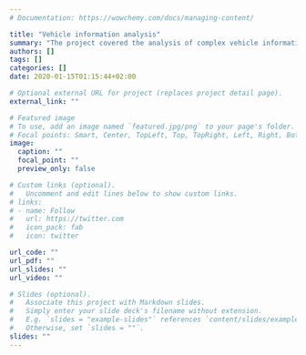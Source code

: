 ```yaml
---
# Documentation: https://wowchemy.com/docs/managing-content/

title: "Vehicle information analysis"
summary: "The project covered the analysis of complex vehicle information standards such as Open Diagnostic data eXchange (ODX). This diagnostic data standard contains protocol specifications for diagnostic communication of ECUs (Electronic control unit), communication parameters for different protocols, data link layers for ECUs, and many more information about vehicles. "
authors: []
tags: []
categories: []
date: 2020-01-15T01:15:44+02:00

# Optional external URL for project (replaces project detail page).
external_link: ""

# Featured image
# To use, add an image named `featured.jpg/png` to your page's folder.
# Focal points: Smart, Center, TopLeft, Top, TopRight, Left, Right, BottomLeft, Bottom, BottomRight.
image:
  caption: ""
  focal_point: ""
  preview_only: false

# Custom links (optional).
#   Uncomment and edit lines below to show custom links.
# links:
# - name: Follow
#   url: https://twitter.com
#   icon_pack: fab
#   icon: twitter

url_code: ""
url_pdf: ""
url_slides: ""
url_video: ""

# Slides (optional).
#   Associate this project with Markdown slides.
#   Simply enter your slide deck's filename without extension.
#   E.g. `slides = "example-slides"` references `content/slides/example-slides.md`.
#   Otherwise, set `slides = ""`.
slides: ""
---
```

